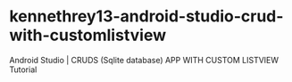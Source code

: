 # kennethrey13-android-studio-crud-with-customlistview
Android Studio | CRUDS (Sqlite database) APP WITH CUSTOM LISTVIEW Tutorial 
